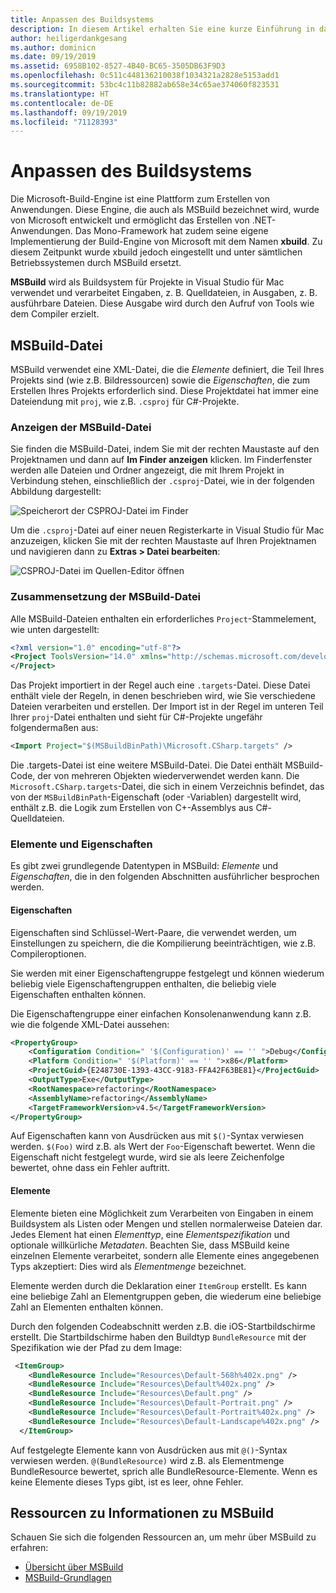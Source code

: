 ```yaml
---
title: Anpassen des Buildsystems
description: In diesem Artikel erhalten Sie eine kurze Einführung in das MSBuild-System, das von Visual Studio für Mac verwendet wird.
author: heiligerdankgesang
ms.author: dominicn
ms.date: 09/19/2019
ms.assetid: 6958B102-8527-4B40-BC65-3505DB63F9D3
ms.openlocfilehash: 0c511c448136210038f1034321a2828e5153add1
ms.sourcegitcommit: 53bc4c11b82882ab658e34c65ae374060f823531
ms.translationtype: HT
ms.contentlocale: de-DE
ms.lasthandoff: 09/19/2019
ms.locfileid: "71128393"
---
```

# <a name="customizing-the-build-system"></a>Anpassen des Buildsystems

Die Microsoft-Build-Engine ist eine Plattform zum Erstellen von Anwendungen. Diese Engine, die auch als MSBuild bezeichnet wird, wurde von Microsoft entwickelt und ermöglicht das Erstellen von .NET-Anwendungen. Das Mono-Framework hat zudem seine eigene Implementierung der Build-Engine von Microsoft mit dem Namen **xbuild**. Zu diesem Zeitpunkt wurde xbuild jedoch eingestellt und unter sämtlichen Betriebssystemen durch MSBuild ersetzt.

**MSBuild** wird als Buildsystem für Projekte in Visual Studio für Mac verwendet und verarbeitet Eingaben, z. B. Quelldateien, in Ausgaben, z. B. ausführbare Dateien. Diese Ausgabe wird durch den Aufruf von Tools wie dem Compiler erzielt.

## <a name="msbuild-file"></a>MSBuild-Datei

MSBuild verwendet eine XML-Datei, die die *Elemente* definiert, die Teil Ihres Projekts sind (wie z.B. Bildressourcen) sowie die *Eigenschaften*, die zum Erstellen Ihres Projekts erforderlich sind. Diese Projektdatei hat immer eine Dateiendung mit `proj`, wie z.B. `.csproj` für C#-Projekte.

### <a name="viewing-the-msbuild-file"></a>Anzeigen der MSBuild-Datei

Sie finden die MSBuild-Datei, indem Sie mit der rechten Maustaste auf den Projektnamen und dann auf **Im Finder anzeigen** klicken. Im Finderfenster werden alle Dateien und Ordner angezeigt, die mit Ihrem Projekt in Verbindung stehen, einschließlich der `.csproj`-Datei, wie in der folgenden Abbildung dargestellt:

![Speicherort der CSPROJ-Datei im Finder](media/customizing-build-system-image1.png)

Um die `.csproj`-Datei auf einer neuen Registerkarte in Visual Studio für Mac anzuzeigen, klicken Sie mit der rechten Maustaste auf Ihren Projektnamen und navigieren dann zu **Extras > Datei bearbeiten**:

![CSPROJ-Datei im Quellen-Editor öffnen](media/customizing-build-system-image2.png)

### <a name="composition-of-the-msbuild-file"></a>Zusammensetzung der MSBuild-Datei

Alle MSBuild-Dateien enthalten ein erforderliches `Project`-Stammelement, wie unten dargestellt:

```xml
<?xml version="1.0" encoding="utf-8"?>
<Project ToolsVersion="14.0" xmlns="http://schemas.microsoft.com/developer/msbuild/2003">
</Project>
```

Das Projekt importiert in der Regel auch eine `.targets`-Datei. Diese Datei enthält viele der Regeln, in denen beschrieben wird, wie Sie verschiedene Dateien verarbeiten und erstellen. Der Import ist in der Regel im unteren Teil Ihrer `proj`-Datei enthalten und sieht für C#-Projekte ungefähr folgendermaßen aus:

```xml
<Import Project="$(MSBuildBinPath)\Microsoft.CSharp.targets" />
```

Die .targets-Datei ist eine weitere MSBuild-Datei. Die Datei enthält MSBuild-Code, der von mehreren Objekten wiederverwendet werden kann. Die `Microsoft.CSharp.targets`-Datei, die sich in einem Verzeichnis befindet, das von der `MSBuildBinPath`-Eigenschaft (oder -Variablen) dargestellt wird, enthält z.B. die Logik zum Erstellen von C+-Assemblys aus C#-Quelldateien.

### <a name="items-and-properties"></a>Elemente und Eigenschaften

Es gibt zwei grundlegende Datentypen in MSBuild: *Elemente* und *Eigenschaften*, die in den folgenden Abschnitten ausführlicher besprochen werden.

#### <a name="properties"></a>Eigenschaften

Eigenschaften sind Schlüssel-Wert-Paare, die verwendet werden, um Einstellungen zu speichern, die die Kompilierung beeinträchtigen, wie z.B. Compileroptionen.

Sie werden mit einer Eigenschaftengruppe festgelegt und können wiederum beliebig viele Eigenschaftengruppen enthalten, die beliebig viele Eigenschaften enthalten können.

Die Eigenschaftengruppe einer einfachen Konsolenanwendung kann z.B. wie die folgende XML-Datei aussehen:

```xml
<PropertyGroup>
    <Configuration Condition=" '$(Configuration)' == '' ">Debug</Configuration>
    <Platform Condition=" '$(Platform)' == '' ">x86</Platform>
    <ProjectGuid>{E248730E-1393-43CC-9183-FFA42F63BE81}</ProjectGuid>
    <OutputType>Exe</OutputType>
    <RootNamespace>refactoring</RootNamespace>
    <AssemblyName>refactoring</AssemblyName>
    <TargetFrameworkVersion>v4.5</TargetFrameworkVersion>
</PropertyGroup>
```

Auf Eigenschaften kann von Ausdrücken aus mit `$()`-Syntax verwiesen werden. `$(Foo)` wird z.B. als Wert der `Foo`-Eigenschaft bewertet. Wenn die Eigenschaft nicht festgelegt wurde, wird sie als leere Zeichenfolge bewertet, ohne dass ein Fehler auftritt.

#### <a name="items"></a>Elemente

Elemente bieten eine Möglichkeit zum Verarbeiten von Eingaben in einem Buildsystem als Listen oder Mengen und stellen normalerweise Dateien dar. Jedes Element hat einen *Elementtyp*, eine *Elementspezifikation* und optionale willkürliche *Metadaten*. Beachten Sie, dass MSBuild keine einzelnen Elemente verarbeitet, sondern alle Elemente eines angegebenen Typs akzeptiert: Dies wird als *Elementmenge* bezeichnet.

Elemente werden durch die Deklaration einer `ItemGroup` erstellt. Es kann eine beliebige Zahl an Elementgruppen geben, die wiederum eine beliebige Zahl an Elementen enthalten können.

Durch den folgenden Codeabschnitt werden z.B. die iOS-Startbildschirme erstellt. Die Startbildschirme haben den Buildtyp `BundleResource` mit der Spezifikation wie der Pfad zu dem Image:

```xml
 <ItemGroup>
    <BundleResource Include="Resources\Default-568h%402x.png" />
    <BundleResource Include="Resources\Default%402x.png" />
    <BundleResource Include="Resources\Default.png" />
    <BundleResource Include="Resources\Default-Portrait.png" />
    <BundleResource Include="Resources\Default-Portrait%402x.png" />
    <BundleResource Include="Resources\Default-Landscape%402x.png" />
  </ItemGroup>
 ```

 Auf festgelegte Elemente kann von Ausdrücken aus mit `@()`-Syntax verwiesen werden. `@(BundleResource)` wird z.B. als Elementmenge BundleResource bewertet, sprich alle BundleResource-Elemente. Wenn es keine Elemente dieses Typs gibt, ist es leer, ohne Fehler.

## <a name="resources-for-learning-msbuild"></a>Ressourcen zu Informationen zu MSBuild

Schauen Sie sich die folgenden Ressourcen an, um mehr über MSBuild zu erfahren:

* [Übersicht über MSBuild](/visualstudio/msbuild/msbuild)
* [MSBuild-Grundlagen](/visualstudio/msbuild/msbuild-concepts)
